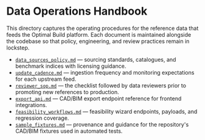 # Data Operations Handbook

This directory captures the operating procedures for the reference data that
feeds the Optimal Build platform.  Each document is maintained alongside the
codebase so that policy, engineering, and review practices remain in lockstep.

* [`data_sources_policy.md`](data_sources_policy.md) — sourcing standards,
  catalogues, and benchmark indices with licensing guidance.
* [`update_cadence.md`](update_cadence.md) — ingestion frequency and
  monitoring expectations for each upstream feed.
* [`reviewer_sop.md`](reviewer_sop.md) — the checklist followed by data
  reviewers prior to promoting new references to production.
* [`export_api.md`](export_api.md) — CAD/BIM export endpoint reference for
  frontend integrations.
* [`feasibility_workflows.md`](feasibility_workflows.md) — feasibility wizard
  endpoints, payloads, and regression coverage.
* [`sample_fixtures.md`](sample_fixtures.md) — provenance and guidance for the
  repository's CAD/BIM fixtures used in automated tests.
